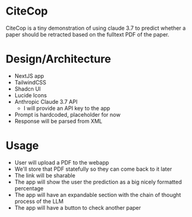 # CiteCop

CiteCop is a tiny demonstration of using claude 3.7 to predict whether a paper should be
retracted based on the fulltext PDF of the paper.

# Design/Architecture

- NextJS app
- TailwindCSS
- Shadcn UI
- Lucide Icons
- Anthropic Claude 3.7 API
  - I will provide an API key to the app
- Prompt is hardcoded, placeholder for now
- Response will be parsed from XML

# Usage

- User will upload a PDF to the webapp
- We'll store that PDF statefully so they can come back to it later
- The link will be sharable
- The app will show the user the prediction as a big nicely formatted percentage
- The app will have an expandable section with the chain of thought process of the LLM
- The app will have a button to check another paper
